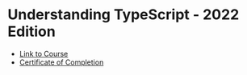 # Understanding TypeScript - 2022 Edition

- [Link to Course](https://www.udemy.com/course/understanding-typescript/)
- [Certificate of Completion](https://www.udemy.com/certificate/UC-c4322d6b-aabc-4dc0-b12e-cd24846ee378)
